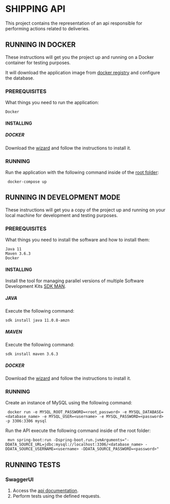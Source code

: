 # SHIPPING API

This project contains the representation of an api responsible for performing actions related to deliveries.

## RUNNING IN DOCKER 

These instructions will get you the project up and running on a Docker container for testing purposes.

It will download the application image from [docker registry](https://hub.docker.com/r/williamcustodio/shipping-api) and configure the database.

### PREREQUISITES

What things you need to run the application:

```
Docker
```

#### INSTALLING

##### DOCKER

Download the [wizard](https://docs.docker.com/get-docker/) and follow the instructions to install it.

### RUNNING

Run the application with the following command inside of the [root folder](.):

```
 docker-compose up
```

## RUNNING IN DEVELOPMENT MODE

These instructions will get you a copy of the project up and running on your local machine for development and testing purposes.

### PREREQUISITES

What things you need to install the software and how to install them:

```
Java 11
Maven 3.6.3
Docker
```
#### INSTALLING

Install the tool for managing parallel versions of multiple Software Development Kits [SDK MAN](https://sdkman.io/install).

##### JAVA

Execute the following command:

```
sdk install java 11.0.8-amzn
```

##### MAVEN

Execute the following command:

```
sdk install maven 3.6.3
```

##### DOCKER

Download the [wizard](https://docs.docker.com/get-docker/) and follow the instructions to install it.

### RUNNING

Create an instance of MySQL using the following command:

```
 docker run -e MYSQL_ROOT_PASSWORD=<root_password> -e MYSQL_DATABASE=<database_name> -e MYSQL_USER=<username> -e MYSQL_PASSWORD=<password> -p 3306:3306 mysql
```

Run the API execute the following command inside of the root folder:

```
 mvn spring-boot:run -Dspring-boot.run.jvmArguments="-DDATA_SOURCE_URL=jdbc:mysql://localhost:3306/<database_name> -DDATA_SOURCE_USERNAME=<username> -DDATA_SOURCE_PASSWORD=<password>"
```

## RUNNING TESTS

### SwaggerUI

1. Access the [api documentation](http://localhost:8080/swagger-ui.html).
2. Perform tests using the defined requests.
